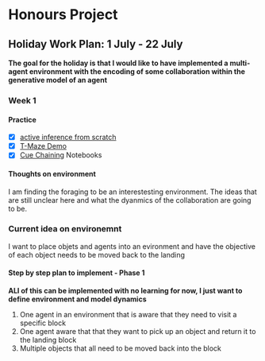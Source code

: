 # Honours Project

## Holiday Work Plan: 1 July - 22 July

**The goal for the holiday is that I would like to have implemented a multi-agent environment with the encoding of some collaboration within the generative model of an agent**

### Week 1

#### Practice

- [x] [active inference from scratch](https://github.com/infer-actively/pymdp/blob/master/docs/notebooks/active_inference_from_scratch.ipynb)
- [x] [T-Maze Demo](https://github.com/infer-actively/pymdp/blob/master/docs/notebooks/tmaze_demo.ipynb)
- [x] [Cue Chaining](https://github.com/infer-actively/pymdp/blob/master/docs/notebooks/cue_chaining_demo.ipynb) Notebooks

#### Thoughts on environment

I am finding the foraging to be an interestesting environment. The ideas that are still unclear here and what the dyanmics of the collaboration are going to be.

### Current idea on environemnt

I want to place objets and agents into an evironment and have the objective of each object needs to be moved back to the landing

#### Step by step plan to implement - Phase 1

**ALl of this can be implemented with no learning for now, I just want to define environment and model dynamics**

1. One agent in an environment that is aware that they need to visit a specific block
2. One agent aware that that they want to pick up an object and return it to the landing block
3. Multiple objects that all need to be moved back into the block
